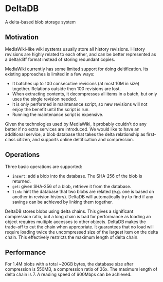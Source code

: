 # DeltaDB
A delta-based blob storage system

## Motivation
MediaWiki-like wiki systems usually store all history revisions. History revisions are highly related to each other, and can be better represented as a delta/diff format instead of storing redundant copies.

MediaWiki currently has some limited support for doing deltification. Its existing approaches is limited in a few ways:
* It batches up to 100 consecutive revisions (at most 10M in size) together. Relations outside then 100 revisions are lost.
* When extracting contents, it decompresses all items in a batch, but only uses the single revision needed.
* It is only performed in maintenance script, so new revisions will not enjoy the benefit until the script is run.
* Running the maintenance script is expensive.

Given the technologies used by MediaWiki, it probably couldn't do any better if no extra services are introduced. We would like to have an additional service, a blob database that takes the delta relationship as first-class citizen, and supports online deltification and compression.

## Operations
Three basic operations are supported:
* `insert`: add a blob into the database. The SHA-256 of the blob is returned.
* `get`: given SHA-256 of a blob, retrieve it from the database.
* `link`: hint the database that two blobs are related (e.g. one is based on another in revision history). DeltaDB will automatically try to find if any savings can be achieved by linking them together.

DeltaDB stores blobs using delta chains. This gives a significant compression ratio, but a long chain is bad for performance as loading an object requires multiple accesses to other objects. DeltaDB makes the trade-off to cut the chain when appropriate. It guarantees that no load will require loading twice the uncompressed size of the largest item on the delta chain. This effectively restricts the maximum length of delta chain.

## Performance
For 1.4M blobs with a total ~20GB bytes, the database size after compression is 550MB, a compression ratio of 36x. The maximum length of delta chain is 7. A reading speed of 600Mbps can be achieved.
